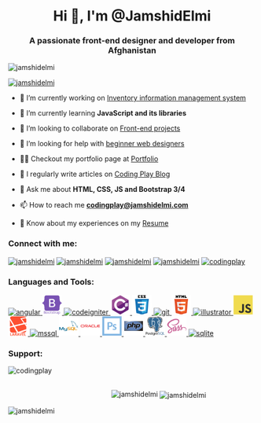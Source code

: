 <h1 align="center">Hi 👋, I'm @JamshidElmi</h1>
<h3 align="center">A passionate front-end designer and developer from Afghanistan</h3>

<p align="left"> <img src="https://komarev.com/ghpvc/?username=jamshidelmi&label=Profile%20views&color=0e75b6&style=flat" alt="jamshidelmi" /> </p>

<p align="left"> <a href="https://github.com/ryo-ma/github-profile-trophy"><img src="https://github-profile-trophy.vercel.app/?username=jamshidelmi" alt="jamshidelmi" /></a> </p>

- 🔭 I’m currently working on [Inventory information management system](https://github.com/JamshidElmi/QuickAccount)

- 🌱 I’m currently learning **JavaScript and its libraries**

- 👯 I’m looking to collaborate on [Front-end projects](https://github.com/JamshidElmi?tab=repositories)

- 🤝 I’m looking for help with [beginner web designers](https://www.youtube.com/c/codingplay)

- 👨‍💻 Checkout my portfolio page at [Portfolio](https://cv.jamshidelmi.com)

- 📝 I regularly write articles on [Coding Play Blog](https://codingplay.jamshidelmi.com)

- 💬 Ask me about **HTML, CSS, JS and Bootstrap 3/4**

- 📫 How to reach me **codingplay@jamshidelmi.com**

- 📄 Know about my experiences on my [Resume](https://cv.jamshidelmi.com/documents/Jamshid-Resume.pdf)

<h3 align="left">Connect with me:</h3>
<p align="left">
<a href="https://codepen.io/jamshidelmi" target="blank"><img align="center" src="https://raw.githubusercontent.com/rahuldkjain/github-profile-readme-generator/master/src/images/icons/Social/codepen.svg" alt="jamshidelmi" height="30" width="40" /></a>
<a href="https://linkedin.com/in/jamshidelmi" target="blank"><img align="center" src="https://raw.githubusercontent.com/rahuldkjain/github-profile-readme-generator/master/src/images/icons/Social/linked-in-alt.svg" alt="jamshidelmi" height="30" width="40" /></a>
<a href="https://fb.com/jamshidelmi" target="blank"><img align="center" src="https://raw.githubusercontent.com/rahuldkjain/github-profile-readme-generator/master/src/images/icons/Social/facebook.svg" alt="jamshidelmi" height="30" width="40" /></a>
<a href="https://instagram.com/jamshidelmi" target="blank"><img align="center" src="https://raw.githubusercontent.com/rahuldkjain/github-profile-readme-generator/master/src/images/icons/Social/instagram.svg" alt="jamshidelmi" height="30" width="40" /></a>
<a href="https://www.youtube.com/c/codingplay" target="blank"><img align="center" src="https://raw.githubusercontent.com/rahuldkjain/github-profile-readme-generator/master/src/images/icons/Social/youtube.svg" alt="codingplay" height="30" width="40" /></a>
</p>

<h3 align="left">Languages and Tools:</h3>
<p align="left"> <a href="https://angular.io" target="_blank" rel="noreferrer"> <img src="https://angular.io/assets/images/logos/angular/angular.svg" alt="angular" width="40" height="40"/> </a> <a href="https://getbootstrap.com" target="_blank" rel="noreferrer"> <img src="https://raw.githubusercontent.com/devicons/devicon/master/icons/bootstrap/bootstrap-plain-wordmark.svg" alt="bootstrap" width="40" height="40"/> </a> <a href="https://codeigniter.com" target="_blank" rel="noreferrer"> <img src="https://cdn.worldvectorlogo.com/logos/codeigniter.svg" alt="codeigniter" width="40" height="40"/> </a> <a href="https://www.w3schools.com/cs/" target="_blank" rel="noreferrer"> <img src="https://raw.githubusercontent.com/devicons/devicon/master/icons/csharp/csharp-original.svg" alt="csharp" width="40" height="40"/> </a> <a href="https://www.w3schools.com/css/" target="_blank" rel="noreferrer"> <img src="https://raw.githubusercontent.com/devicons/devicon/master/icons/css3/css3-original-wordmark.svg" alt="css3" width="40" height="40"/> </a> <a href="https://git-scm.com/" target="_blank" rel="noreferrer"> <img src="https://www.vectorlogo.zone/logos/git-scm/git-scm-icon.svg" alt="git" width="40" height="40"/> </a> <a href="https://www.w3.org/html/" target="_blank" rel="noreferrer"> <img src="https://raw.githubusercontent.com/devicons/devicon/master/icons/html5/html5-original-wordmark.svg" alt="html5" width="40" height="40"/> </a> <a href="https://www.adobe.com/in/products/illustrator.html" target="_blank" rel="noreferrer"> <img src="https://www.vectorlogo.zone/logos/adobe_illustrator/adobe_illustrator-icon.svg" alt="illustrator" width="40" height="40"/> </a> <a href="https://developer.mozilla.org/en-US/docs/Web/JavaScript" target="_blank" rel="noreferrer"> <img src="https://raw.githubusercontent.com/devicons/devicon/master/icons/javascript/javascript-original.svg" alt="javascript" width="40" height="40"/> </a> <a href="https://laravel.com/" target="_blank" rel="noreferrer"> <img src="https://raw.githubusercontent.com/devicons/devicon/master/icons/laravel/laravel-plain-wordmark.svg" alt="laravel" width="40" height="40"/> </a> <a href="https://www.microsoft.com/en-us/sql-server" target="_blank" rel="noreferrer"> <img src="https://www.svgrepo.com/show/303229/microsoft-sql-server-logo.svg" alt="mssql" width="40" height="40"/> </a> <a href="https://www.mysql.com/" target="_blank" rel="noreferrer"> <img src="https://raw.githubusercontent.com/devicons/devicon/master/icons/mysql/mysql-original-wordmark.svg" alt="mysql" width="40" height="40"/> </a> <a href="https://www.oracle.com/" target="_blank" rel="noreferrer"> <img src="https://raw.githubusercontent.com/devicons/devicon/master/icons/oracle/oracle-original.svg" alt="oracle" width="40" height="40"/> </a> <a href="https://www.photoshop.com/en" target="_blank" rel="noreferrer"> <img src="https://raw.githubusercontent.com/devicons/devicon/master/icons/photoshop/photoshop-line.svg" alt="photoshop" width="40" height="40"/> </a> <a href="https://www.php.net" target="_blank" rel="noreferrer"> <img src="https://raw.githubusercontent.com/devicons/devicon/master/icons/php/php-original.svg" alt="php" width="40" height="40"/> </a> <a href="https://www.postgresql.org" target="_blank" rel="noreferrer"> <img src="https://raw.githubusercontent.com/devicons/devicon/master/icons/postgresql/postgresql-original-wordmark.svg" alt="postgresql" width="40" height="40"/> </a> <a href="https://sass-lang.com" target="_blank" rel="noreferrer"> <img src="https://raw.githubusercontent.com/devicons/devicon/master/icons/sass/sass-original.svg" alt="sass" width="40" height="40"/> </a> <a href="https://www.sqlite.org/" target="_blank" rel="noreferrer"> <img src="https://www.vectorlogo.zone/logos/sqlite/sqlite-icon.svg" alt="sqlite" width="40" height="40"/> </a> </p>

<h3 align="left">Support:</h3>
<p><a href="https://www.buymeacoffee.com/codingplay"> <img align="left" src="https://cdn.buymeacoffee.com/buttons/v2/default-yellow.png" height="50" width="210" alt="codingplay" /></a></p><br><br>

<p><img align="left" src="https://github-readme-stats.vercel.app/api/top-langs?username=jamshidelmi&show_icons=true&locale=en&layout=compact" alt="jamshidelmi" /></p>

<p>&nbsp;<img align="center" src="https://github-readme-stats.vercel.app/api?username=jamshidelmi&show_icons=true&locale=en" alt="jamshidelmi" /></p>

<p><img align="center" src="https://github-readme-streak-stats.herokuapp.com/?user=jamshidelmi&" alt="jamshidelmi" /></p>

